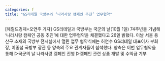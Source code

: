 ```yaml
---
categories: f
title: "GS리테일 국방부와 ‘나라사랑 캠페인 추진’ 업무협약"
---
```

[헤럴드경제=오연주 기자] GS리테일과 국방부는 국군의 날(10월 1일) 74주년을 기념해 &lsquo;나라사랑 캠페인 공동 추진&rsquo;에 대한 업무협약을 체결했다고 26일 밝혔다. 이날 서울 용산구 소재의 국방부 전시실에서 열린 업무 협약식에는 허연수 GS리테일 대표이사 부회장, 이종섭 국방부 장관 등 양측의 주요 관계자들이 참석했다. 양측은 이번 업무협약을 통해 ▷국군의 날 나라사랑 캠페인 진행 ▷캠페인 관련 상품 개발 및 수익금 기부